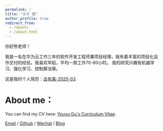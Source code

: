 ```yaml
---
permalink: /
title: "关于 我"
author_profile: true
redirect_from: 
  - /about/
  - /about.html
---
```

你好熊老师！

我是一名在华为云工作三年的软件开发工程师兼项目经理，我有着丰富的项目化运作交付的经验。我喜欢早起，平均一周工作70-80小时。
我的研究兴趣有机器学习、强化学习、控制算法等。

这是我的个人简历：[古有禹-2025-03](https://youyugu666.github.io/2applyRA//cv/).

About me：
======
You can find my CV here: [Youyu Gu's Curriculum Vitae](https://youyugu666.github.io/2applyRA//cv/).

[Email](../portfolio/) / [Github](https://github.com/youyugu666) / [Wechat](../images/wechat.png) / [Blog](https://blog.csdn.net/weixin_41945385?type=blog)
